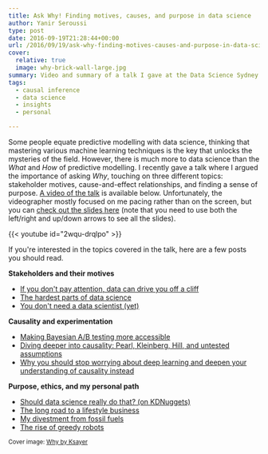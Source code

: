 ```yaml
---
title: Ask Why! Finding motives, causes, and purpose in data science
author: Yanir Seroussi
type: post
date: 2016-09-19T21:28:44+00:00
url: /2016/09/19/ask-why-finding-motives-causes-and-purpose-in-data-science/
cover:
  relative: true
  image: why-brick-wall-large.jpg
summary: Video and summary of a talk I gave at the Data Science Sydney meetup, about going beyond the what & how of predictive modelling.
tags:
  - causal inference
  - data science
  - insights
  - personal

---
```

Some people equate predictive modelling with data science, thinking that mastering various machine learning techniques is the key that unlocks the mysteries of the field. However, there is much more to data science than the _What_ and _How_ of predictive modelling. I recently gave a talk where I argued the importance of asking _Why_, touching on three different topics: stakeholder motives, cause-and-effect relationships, and finding a sense of purpose. <a href="http://www.youtube.com/watch?v=2wqu-drqlpo" target="_blank" rel="noopener">A video of the talk</a> is available below. Unfortunately, the videographer mostly focused on me pacing rather than on the screen, but you can <a href="https://yanirs.github.io/talks/ask-why/" target="_blank" rel="noopener">check out the slides here</a> (note that you need to use both the left/right and up/down arrows to see all the slides).

<p>
  {{< youtube id="2wqu-drqlpo" >}}
</p>

If you're interested in the topics covered in the talk, here are a few posts you should read.

**Stakeholders and their motives**

  * [If you don't pay attention, data can drive you off a cliff][1]
  * [The hardest parts of data science][2]
  * [You don't need a data scientist (yet)][3]

**Causality and experimentation**

  * [Making Bayesian A/B testing more accessible][4]
  * [Diving deeper into causality: Pearl, Kleinberg, Hill, and untested assumptions][5]
  * [Why you should stop worrying about deep learning and deepen your understanding of causality instead][6]

**Purpose, ethics, and my personal path**

  * [Should data science really do that? (on KDNuggets)][7]
  * [The long road to a lifestyle business][8]
  * [My divestment from fossil fuels][9]
  * [The rise of greedy robots][10]

<small>Cover image: <a href="https://flic.kr/p/9yaos5" target="_blank" rel="noopener">Why by Ksayer</a></small>

 [1]: https://yanirseroussi.com/2016/08/21/seven-ways-to-be-data-driven-off-a-cliff/
 [2]: https://yanirseroussi.com/2015/11/23/the-hardest-parts-of-data-science/
 [3]: https://yanirseroussi.com/2015/08/24/you-dont-need-a-data-scientist-yet/
 [4]: https://yanirseroussi.com/2016/06/19/making-bayesian-ab-testing-more-accessible/
 [5]: https://yanirseroussi.com/2016/05/15/diving-deeper-into-causality-pearl-kleinberg-hill-and-untested-assumptions/
 [6]: https://yanirseroussi.com/2016/02/14/why-you-should-stop-worrying-about-deep-learning-and-deepen-your-understanding-of-causality-instead/
 [7]: http://www.kdnuggets.com/2015/05/should-data-science-do-that.html
 [8]: https://yanirseroussi.com/2015/03/22/the-long-road-to-a-lifestyle-business/
 [9]: https://yanirseroussi.com/2015/04/24/my-divestment-from-fossil-fuels/
 [10]: https://yanirseroussi.com/2016/03/20/the-rise-of-greedy-robots/
